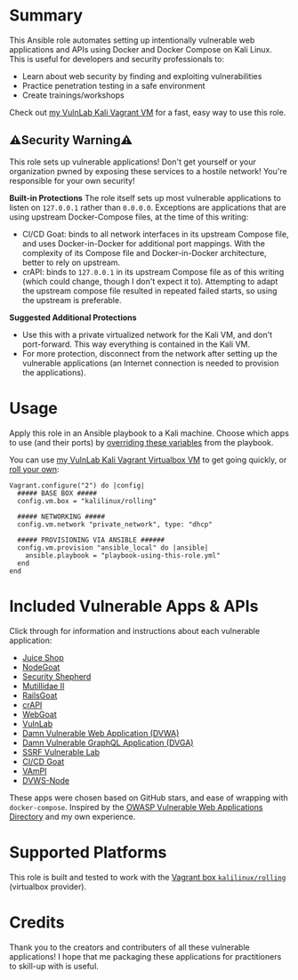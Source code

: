 # Summary
This Ansible role automates setting up intentionally vulnerable web applications and APIs using Docker and Docker Compose on Kali Linux. This is useful for developers and security professionals to:
- Learn about web security by finding and exploiting vulnerabilities
- Practice penetration testing in a safe environment
- Create trainings/workshops

Check out [my VulnLab Kali Vagrant VM](https://gitlab.com/johnroberts/vm-vulnlab) for a fast, easy way to use this role.

## ⚠️Security Warning⚠️
This role sets up vulnerable applications! Don't get yourself or your organization pwned by exposing these services to a hostile network! You're responsible for your own security!

**Built-in Protections**
The role itself sets up most vulnerable applications to listen on `127.0.0.1` rather than `0.0.0.0`. Exceptions are applications that are using upstream Docker-Compose files, at the time of this writing:
- CI/CD Goat: binds to all network interfaces in its upstream Compose file, and uses Docker-in-Docker for additional port mappings. With the complexity of its Compose file and Docker-in-Docker architecture, better to rely on upstream.
- crAPI: binds to `127.0.0.1` in its upstream Compose file as of this writing (which could change, though I don't expect it to). Attempting to adapt the upstream compose file resulted in repeated failed starts, so using the upstream is preferable.

**Suggested Additional Protections**
- Use this with a private virtualized network for the Kali VM, and don't port-forward. This way everything is contained in the Kali VM.
- For more protection, disconnect from the network after setting up the vulnerable applications (an Internet connection is needed to provision the applications).

# Usage
Apply this role in an Ansible playbook to a Kali machine. Choose which apps to use (and their ports) by [overriding these variables](defaults/main.yml) from the playbook.

You can use [my VulnLab Kali Vagrant Virtualbox VM](https://gitlab.com/johnroberts/vm-vulnlab) to get going quickly, or [roll your own](https://www.kali.org/docs/virtualization/install-vagrant-guest-vm/):
```
Vagrant.configure("2") do |config|
  ##### BASE BOX #####
  config.vm.box = "kalilinux/rolling"

  ##### NETWORKING #####
  config.vm.network "private_network", type: "dhcp"

  ##### PROVISIONING VIA ANSIBLE ######
  config.vm.provision "ansible_local" do |ansible|
    ansible.playbook = "playbook-using-this-role.yml"
  end
end
```

# Included Vulnerable Apps & APIs
Click through for information and instructions about each vulnerable application:
- [Juice Shop](https://owasp.org/www-project-juice-shop/)
- [NodeGoat](https://wiki.owasp.org/index.php/OWASP_Node_js_Goat_Project)
- [Security Shepherd](https://github.com/OWASP/SecurityShepherd/)
- [Mutillidae II](https://owasp.org/www-project-mutillidae-ii/)
- [RailsGoat](https://github.com/OWASP/railsgoat)
- [crAPI](https://github.com/OWASP/crAPI)
- [WebGoat](https://github.com/WebGoat/WebGoat)
- [VulnLab](https://github.com/Yavuzlar/VulnLab)
- [Damn Vulnerable Web Application (DVWA)](https://github.com/digininja/DVWA)
- [Damn Vulnerable GraphQL Application (DVGA)](https://github.com/dolevf/Damn-Vulnerable-GraphQL-Application)
- [SSRF Vulnerable Lab](https://github.com/incredibleindishell/SSRF_Vulnerable_Lab)
- [CI/CD Goat](https://github.com/cider-security-research/cicd-goat)
- [VAmPI](https://github.com/erev0s/VAmPI/tree/master)
- [DVWS-Node](https://github.com/snoopysecurity/dvws-node)

These apps were chosen based on GitHub stars, and ease of wrapping with `docker-compose`. 
Inspired by the [OWASP Vulnerable Web Applications Directory](https://owasp.org/www-project-vulnerable-web-applications-directory/) and my own experience.

# Supported Platforms
This role is built and tested to work with the [Vagrant box `kalilinux/rolling`](https://app.vagrantup.com/kalilinux/boxes/rolling) (virtualbox provider).

# Credits
Thank you to the creators and contributers of all these vulnerable applications! I hope that me packaging these applications for practitioners to skill-up with is useful.